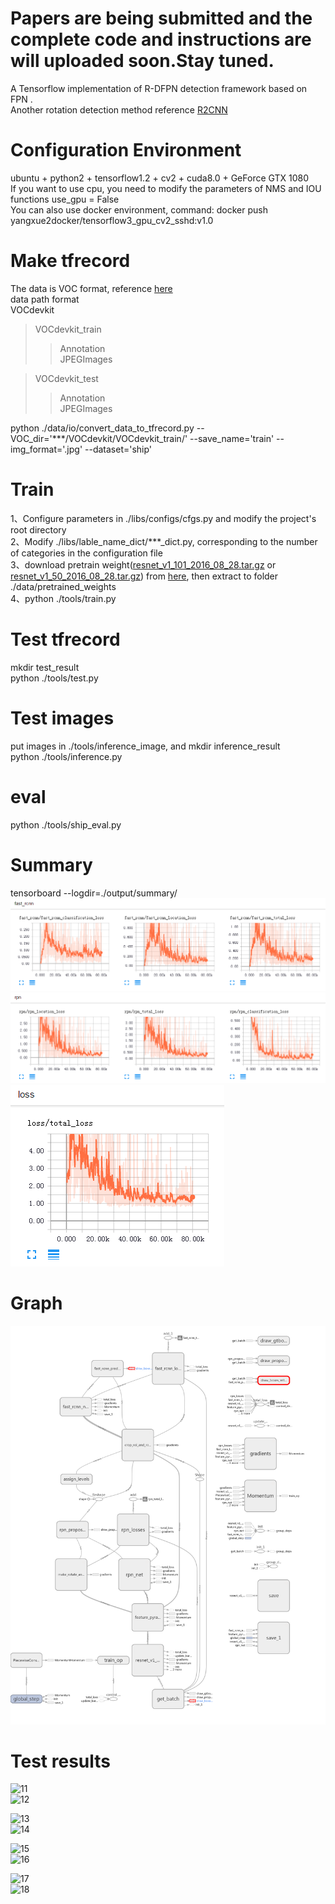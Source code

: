 # Papers are being submitted and the complete code and instructions are will uploaded soon.Stay tuned.

A Tensorflow implementation of R-DFPN detection framework based on FPN .    
Another rotation detection method reference [R2CNN](https://github.com/yangxue0827/R2CNN_FPN_Tensorflow)

# Configuration Environment
ubuntu + python2 + tensorflow1.2 + cv2 + cuda8.0 + GeForce GTX 1080     
If you want to use cpu, you need to modify the parameters of NMS and IOU functions use_gpu = False    
You can also use docker environment, command: docker push yangxue2docker/tensorflow3_gpu_cv2_sshd:v1.0     

# Make tfrecord   
The data is VOC format, reference [here](sample.xml)     
data path format  
VOCdevkit  
>VOCdevkit_train  
>>Annotation  
>>JPEGImages   

>VOCdevkit_test   
>>Annotation   
>>JPEGImages   

python ./data/io/convert_data_to_tfrecord.py --VOC_dir='***/VOCdevkit/VOCdevkit_train/' --save_name='train' --img_format='.jpg' --dataset='ship'


# Train
1、Configure parameters in ./libs/configs/cfgs.py and modify the project's root directory    
2、Modify ./libs/lable_name_dict/***_dict.py, corresponding to the number of categories in the configuration file    
3、download pretrain weight([resnet_v1_101_2016_08_28.tar.gz](http://download.tensorflow.org/models/resnet_v1_101_2016_08_28.tar.gz) or [resnet_v1_50_2016_08_28.tar.gz](http://download.tensorflow.org/models/resnet_v1_50_2016_08_28.tar.gz)) from [here](https://github.com/yangxue0827/models/tree/master/slim), then extract to folder ./data/pretrained_weights    
4、python ./tools/train.py

# Test tfrecord     
mkdir test_result    
python ./tools/test.py 

# Test images  
put images in ./tools/inference_image, and mkdir inference_result    
python ./tools/inference.py   

# eval   
python ./tools/ship_eval.py

# Summary   
tensorboard --logdir=./output/summary/   
![01](output/summary/fast_rcnn_loss.bmp) 
![02](output/summary/rpn_loss.bmp) 
![03](output/summary/total_loss.bmp) 

# Graph
![04](graph.png) 

# Test results   
![11](tools/test_result/符拉迪沃斯托克海军基地-基奥米德湾_2010-06-07%257200%254000_gt.jpg)   
![12](tools/test_result/符拉迪沃斯托克海军基地-基奥米德湾_2010-06-07%257200%254000_fpn.jpg)   
     
![13](tools/test_result/菲律宾-马尼拉军港_2015-02-17%252700%250_gt.jpg)   
![14](tools/test_result/菲律宾-马尼拉军港_2015-02-17%252700%250_fpn.jpg)  

![15](tools/test_result/卡拉奇海军基地_2010-09-21%2510800%253000_gt.jpg)    
![16](tools/test_result/卡拉奇海军基地_2010-09-21%2510800%253000_fpn.jpg)   
     
![17](tools/test_result/圣迭戈海军基地油库_2010-09-16%2515393%258000_gt.jpg)    
![18](tools/test_result/圣迭戈海军基地油库_2010-09-16%2515393%258000_fpn.jpg)     